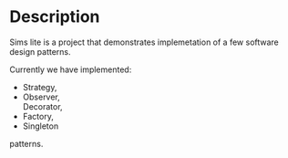<h1>Description</h1>
<p>Sims lite is a project that demonstrates implemetation of a few software design patterns.</p>
<p>Currently we have implemented: <ul><li>Strategy,</li> <li>Observer,</li> Decorator,</li> <li>Factory,</li> <li>Singleton</li></ul> patterns.</p>

